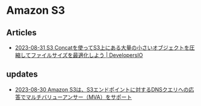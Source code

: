 # Amazon S3

## Articles

- [2023-08-31 S3 Concatを使ってS3上にある大量の小さいオブジェクトを圧縮してファイルサイズを最適化しよう | DevelopersIO](https://dev.classmethod.jp/articles/optimize-files-with-s3-concat/)

## updates

- [2023-08-30 Amazon S3は、S3エンドポイントに対するDNSクエリへの応答でマルチバリューアンサー（MVA）をサポート](https://aws.amazon.com/jp/about-aws/whats-new/2023/08/amazon-s3-multivalue-answer-response-dns-queries/)